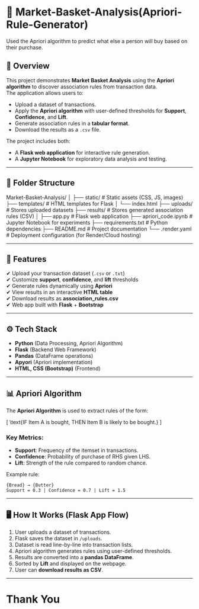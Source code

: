 # 🛒 Market-Basket-Analysis(Apriori-Rule-Generator)
Used the Apriori algorithm to predict what else a person will buy based on their purchase.

## 📌 Overview  
This project demonstrates **Market Basket Analysis** using the **Apriori algorithm** to discover association rules from transaction data.  
The application allows users to:

- Upload a dataset of transactions.  
- Apply the **Apriori algorithm** with user-defined thresholds for **Support**, **Confidence**, and **Lift**.  
- Generate association rules in a **tabular format**.  
- Download the results as a `.csv` file.  

The project includes both:
- A **Flask web application** for interactive rule generation.  
- A **Jupyter Notebook** for exploratory data analysis and testing.  

---

## 📂 Folder Structure  

Market-Basket-Analysis/
│
├── static/               # Static assets (CSS, JS, images)
├── templates/            # HTML templates for Flask
│   └── index.html
├── uploads/              # Stores uploaded datasets
├── results/              # Stores generated association rules (CSV)
│
├── app.py                # Flask web application
├── apriori_code.ipynb    # Jupyter Notebook for experiments
├── requirements.txt      # Python dependencies
├── README.md             # Project documentation
└── .render.yaml          # Deployment configuration (for Render/Cloud hosting)


---

## 🚀 Features
✔ Upload your transaction dataset (`.csv` or `.txt`)  
✔ Customize **support**, **confidence**, and **lift** thresholds  
✔ Generate rules dynamically using **Apriori**  
✔ View results in an interactive **HTML table**  
✔ Download results as **association_rules.csv**  
✔ Web app built with **Flask** + **Bootstrap**  

---

## ⚙️ Tech Stack
- **Python** (Data Processing, Apriori Algorithm)  
- **Flask** (Backend Web Framework)  
- **Pandas** (DataFrame operations)  
- **Apyori** (Apriori implementation)  
- **HTML, CSS (Bootstrap)** (Frontend)  

---

## 📊 Apriori Algorithm
The **Apriori Algorithm** is used to extract rules of the form:  

\[
\text{IF Item A is bought, THEN Item B is likely to be bought.}
\]

### Key Metrics:
- **Support**: Frequency of the itemset in transactions.  
- **Confidence**: Probability of purchase of RHS given LHS.  
- **Lift**: Strength of the rule compared to random chance.  

Example rule:  
```
{Bread} → {Butter}  
Support = 0.3 | Confidence = 0.7 | Lift = 1.5
```


---

## 🖥️ How It Works (Flask App Flow)
1. User uploads a dataset of transactions.  
2. Flask saves the dataset in `/uploads`.  
3. Dataset is read line-by-line into transaction lists.  
4. Apriori algorithm generates rules using user-defined thresholds.  
5. Results are converted into a **pandas DataFrame**.  
6. Sorted by **Lift** and displayed on the webpage.  
7. User can **download results as CSV**.  

---

# Thank You


